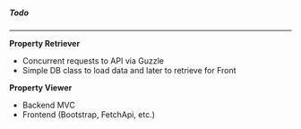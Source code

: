 ##### Todo

---

__Property Retriever__
* Concurrent requests to API via Guzzle
* Simple DB class to load data and later to retrieve for Front

__Property Viewer__
* Backend MVC
* Frontend (Bootstrap, FetchApi, etc.)